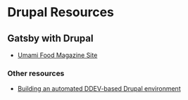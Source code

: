 # Drupal Resources

## Gatsby with Drupal

* [Umami Food Magazine Site](https://using-drupal.gatsbyjs.org/)

### Other resources

* [Building an automated DDEV-based Drupal environment](https://mariohernandez.io/blog/building-an-automated-ddev-based-drupal-environment)

